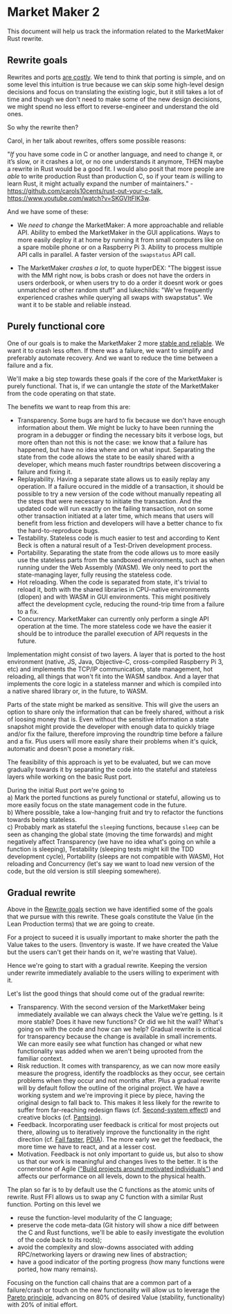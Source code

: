 # Market Maker 2

This document will help us track the information related to the MarketMaker Rust rewrite.

## Rewrite goals

Rewrites and ports
[are costly](http://nibblestew.blogspot.com/2017/04/why-dont-you-just-rewrite-it-in-x.html).
We tend to think that porting is simple, and on some level this intuition is true
because we can skip some high-level design decisions and focus on translating the existing logic,
but it still takes a lot of time
and though we don't need to make some of the new design decisions,
we might spend no less effort to reverse-engineer and understand the old ones.

So why the rewrite then?

Carol, in her talk about rewrites, offers some possible reasons:

"*If* you have some code in C or another language, and need to change it, or it’s slow, or it crashes a
lot, or no one understands it anymore, THEN maybe a rewrite in Rust would be a good fit.
I would also posit that more people are *able* to write production Rust than production C, so if your
team *is* willing to learn Rust, it might actually expand the number of
maintainers." - https://github.com/carols10cents/rust-out-your-c-talk, https://www.youtube.com/watch?v=SKGVItFlK3w.

And we have some of these:

* We *need to change* the MarketMaker:
A more approachable and reliable API.
Ability to embed the MarketMaker in the GUI applications.
Ways to more easily deploy it at home by running it from small computers like on a spare mobile phone or on a Raspberry Pi 3.
Ability to process multiple API calls in parallel.
A faster version of the `swapstatus` API call.

* The MarketMaker *crashes a lot*,
to quote hyperDEX: "The biggest issue with the MM right now, is bobs crash or does not have the orders in users orderbook, or when users try to do a order it doesnt work or goes unmatched or other random stuff"
and lukechilds: "We've frequently experienced crashes while querying all swaps with swapstatus".
We want it to be stable and reliable instead.

## Purely functional core

One of our goals is to make the MarketMaker 2 more
[stable and reliable](https://softwareengineering.stackexchange.com/questions/158054/stability-vs-reliability).
We want it to crash less often.
If there was a failure, we want to simplify and preferably automate recovery.
And we want to reduce the time between a failure and a fix.

We'll make a big step towards these goals if the core of the MarketMaker is purely functional.
That is, if we can untangle the *state* of the MarketMaker from the code operating on that state.

The benefits we want to reap from this are:
* Transparency. Some bugs are hard to fix because we don't have enough information about them. We might be lucky to have been running the program in a debugger or finding the necessary bits it verbose logs, but more often than not this is not the case: we know that a failure has happened, but have no idea where and on what input. Separating the state from the code allows the state to be easily shared with a developer, which means much faster roundtrips between discovering a failure and fixing it.
* Replayability. Having a separate state allows us to easily replay any operation. If a failure occured in the middle of a transaction, it should be possible to try a new version of the code without manually repeating all the steps that were necessary to initiate the transaction. And the updated code will run exactly on the failing transaction, not on some other transaction initiated at a later time, which means that users will benefit from less friction and developers will have a better chance to fix the hard-to-reproduce bugs.
* Testability. Stateless code is much easier to test and according to Kent Beck is often a natural result of a Test-Driven development process.
* Portability. Separating the state from the code allows us to more easily use the stateless parts from the sandboxed environments, such as when running under the Web Assembly (WASM). We only need to port the state-managing layer, fully reusing the stateless code.
* Hot reloading. When the code is separated from state, it's trivial to reload it, both with the shared libraries in CPU-native environments (dlopen) and with WASM in GUI environments. This might positively affect the development cycle, reducing the round-trip time from a failure to a fix.
* Concurrency. MarketMaker can currently only perform a single API operation at the time. The more stateless code we have the easier it should be to introduce the parallel execution of API requests in the future.

Implementation might consist of two layers.
A layer that is ported to the host environment (native, JS, Java, Objective-C, cross-compiled Raspberry Pi 3, etc) and implements the TCP/IP communication, state management, hot reloading, all things that won't fit into the WASM sandbox.
And a layer that implements the core logic in a stateless manner and which is compiled into a native shared library or, in the future, to WASM.

Parts of the state might be marked as sensitive.
This will give the users an option to share only the information that can be freely shared,
without a risk of loosing money that is.
Even without the sensitive information a state snapshot might provide the developer with enough data to quickly triage and/or fix the failure, therefore improving the roundtrip time before a failure and a fix.
Plus users will more easily share their problems when it's quick, automatic and doesn't pose a monetary risk.

The feasibility of this approach is yet to be evaluated, but we can move gradually towards it
by separating the code into the stateful and stateless layers while working on the basic Rust port.

During the initial Rust port we're going to  
a) Mark the ported functions as purely functional or stateful, allowing us to more easily focus on the state management code in the future.  
b) Where possible, take a low-hanging fruit and try to refactor the functions towards being stateless.  
c) Probably mark as stateful the `sleep`ing functions, because `sleep` can be seen as changing the global state (moving the time forwards) and might negatively affect Transparency (we have no idea what's going on while a function is sleeping), Testability (sleeping tests might kill the TDD development cycle), Portability (sleeps are not compatible with WASM), Hot reloading and Concurrency (let's say we want to load new version of the code, but the old version is still sleeping somewhere).

## Gradual rewrite

Above in the [Rewrite goals](#rewrite-goals) section we have identified some of the goals that we pursue with this rewrite.
These goals constitute the Value (in the Lean Production terms) that we are going to create.

For a project to suceed it is usually important to make shorter the path the Value takes to the users.
(Inventory is waste. If we have created the Value but the users can't get their hands on it, we're wasting that Value).

Hence we're going to start with a gradual rewrite. Keeping the version under rewrite immediately avaliable to the users willing to experiment with it.

Let's list the good things that should come out of the gradual rewrite:
* Transparency. With the second version of the MarketMaker being immediately available we can always check the Value we're getting. Is it more stable? Does it have new functions? Or did we hit the wall? What's going on with the code and how can we help? Gradual rewrite is critical for transparency because the change is available in small increments. We can more easily see what function has changed or what new functionality was added when we aren't being uprooted from the familiar context.
* Risk reduction. It comes with transparency, as we can now more easily measure the progress, identify the roadblocks as they occur, see certain problems when they occur and not months after. Plus a gradual rewrite will by default follow the outline of the original project. We have a working system and we're improving it piece by piece, having the original design to fall back to. This makes it less likely for the rewrite to suffer from far-reaching redesign flaws (cf. [Second-system effect](https://en.wikipedia.org/wiki/Second-system_effect)) and creative blocks (cf. [Pantsing](https://www.wikiwrimo.org/wiki/Pantsing)).
* Feedback. Incorporating user feedback is critical for most projects out there, allowing us to iteratively improve the functionality in the right direction (cf. [Fail faster](https://www.youtube.com/watch?v=rDjrOaoHz9s), [PDIA](https://www.youtube.com/watch?v=ZKdjBbiGjao)). The more early we get the feedback, the more time we have to react, and at a lesser cost.
* Motivation. Feedback is not only important to guide us, but also to show us that our work is meaningful and changes lives to the better. It is the cornerstone of Agile (["Build projects around motivated individuals"](https://www.agilealliance.org/agile101/12-principles-behind-the-agile-manifesto/)) and affects our performance on all levels, down to the physical health.

The plan so far is to by default use the C functions as the atomic units of rewrite.
Rust FFI allows us to swap any C function with a similar Rust function.
Porting on this level we
* reuse the function-level modularity of the C language;
* preserve the code meta-data (Git history will show a nice diff between the C and Rust functions, we'll be able to easily investigate the evolution of the code back to its roots);
* avoid the complexity and slow-downs associated with adding RPC/networking layers or drawing new lines of abstraction;
* have a good indicator of the porting progress (how many functions were ported, how many remains).

Focusing on the function call chains that are a common part of a failure/crash or touch on the new functionality
will allow us to leverage the [Pareto principle](https://en.wikipedia.org/wiki/Pareto_principle),
advancing on 80% of desired Value (stability, functionality) with 20% of initial effort.